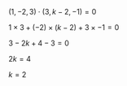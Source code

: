 $(1,-2,3) \cdot (3,k-2,-1)=0$

$1 \times 3 + (-2) \times (k-2) + 3 \times -1=0$

$3-2k+4-3=0$

$2k=4$

$k=2$